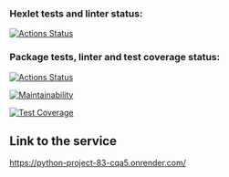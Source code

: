 ### Hexlet tests and linter status:
[![Actions Status](https://github.com/Troshchk/python-project-83/workflows/hexlet-check/badge.svg)](https://github.com/Troshchk/python-project-83/actions)

### Package tests, linter and test coverage status:
[![Actions Status](https://github.com/Troshchk/python-project-83/workflows/page_analyzer/badge.svg)](https://github.com/Troshchk/python-project-83/actions)

[![Maintainability](https://api.codeclimate.com/v1/badges/2939635f88987b4d26d8/maintainability)](https://codeclimate.com/github/Troshchk/python-project-83/maintainability)

[![Test Coverage](https://api.codeclimate.com/v1/badges/2939635f88987b4d26d8/test_coverage)](https://codeclimate.com/github/Troshchk/python-project-83/test_coverage)


## Link to the service
https://python-project-83-cqa5.onrender.com/
